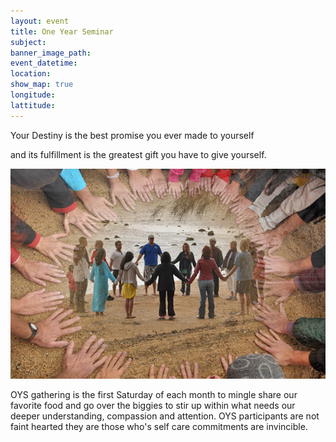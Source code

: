 ```yaml
---
layout: event
title: One Year Seminar
subject:
banner_image_path:
event_datetime:
location:
show_map: true
longitude:
lattitude:
---
```



Your Destiny is the best promise you ever made to yourself

and its fulfillment is the greatest gift you have to give yourself.

![](/uploads/versions/community-circle---x----550-367x---.jpg)

OYS gathering is the first Saturday of each month to mingle share our favorite food and go over the biggies to stir up within what needs our deeper understanding, compassion and attention. OYS participants are not faint hearted they are those who's self care commitments are invincible. &nbsp;&nbsp;